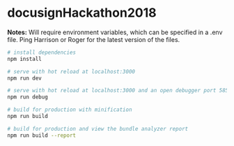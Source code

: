 # docusignHackathon2018

__Notes:__ Will require environment variables, which can be specified in a .env file. Ping Harrison or Roger for the latest version of the files.

``` bash
# install dependencies
npm install

# serve with hot reload at localhost:3000
npm run dev

# serve with hot reload at localhost:3000 and an open debugger port 5858 for VS Code
npm run debug

# build for production with minification
npm run build

# build for production and view the bundle analyzer report
npm run build --report

```
